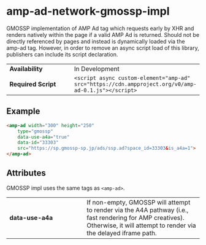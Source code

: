 <!---
Copyright 2017 The AMP HTML Authors. All Rights Reserved.

Licensed under the Apache License, Version 2.0 (the "License");
you may not use this file except in compliance with the License.
You may obtain a copy of the License at

      http://www.apache.org/licenses/LICENSE-2.0

Unless required by applicable law or agreed to in writing, software
distributed under the License is distributed on an "AS-IS" BASIS,
WITHOUT WARRANTIES OR CONDITIONS OF ANY KIND, either express or implied.
See the License for the specific language governing permissions and
limitations under the License.
-->

# amp-ad-network-gmossp-impl

GMOSSP implementation of AMP Ad tag which requests early by XHR and renders natively within the page if a valid AMP Ad is returned. Should not be directly referenced by pages and instead is dynamically loaded via the amp-ad tag. However, in order to remove an async script load of this library, publishers can include its script declaration.

<table>
  <tr>
    <td class="col-fourty" width="40%"><strong>Availability</strong></td>
    <td>In Development</td>
  </tr>
  <tr>
    <td class="col-fourty"><strong>Required Script</strong></td>
    <td><code>&lt;script async custom-element="amp-ad" src="https://cdn.ampproject.org/v0/amp-ad-0.1.js">&lt;/script></code></td>
  </tr>
</table>

## Example

```html
<amp-ad width="300" height="250"
    type="gmossp"
    data-use-a4a="true"
    data-id="33303"
    src="https://sp.gmossp-sp.jp/ads/ssp.ad?space_id=33303&is_a4a=1">
</amp-ad>
```

## Attributes

GMOSSP impl uses the same tags as `<amp-ad>`.

<table class=„ad—table-listing“>
  <tr>
    <td width="40%"><strong>data-use-a4a</strong></td>
    <td>If non-empty, GMOSSP will attempt to render via the A4A
    pathway (i.e., fast rendering for AMP creatives).  Otherwise, it will attempt
    to render via the delayed iframe path.</td>
  </tr>
</table>
